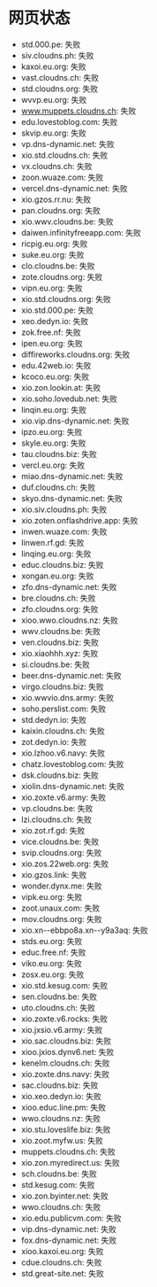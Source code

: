 # 网页状态
- std.000.pe: 失败
- siv.cloudns.ph: 失败
- kaxoi.eu.org: 失败
- vast.cloudns.ch: 失败
- std.cloudns.org: 失败
- wvvp.eu.org: 失败
- www.muppets.cloudns.ch: 失败
- edu.lovestoblog.com: 失败
- skvip.eu.org: 失败
- vp.dns-dynamic.net: 失败
- xio.std.cloudns.ch: 失败
- vx.cloudns.ch: 失败
- zoon.wuaze.com: 失败
- vercel.dns-dynamic.net: 失败
- xio.gzos.rr.nu: 失败
- pan.cloudns.org: 失败
- xio.wwv.cloudns.be: 失败
- daiwen.infinityfreeapp.com: 失败
- ricpig.eu.org: 失败
- suke.eu.org: 失败
- clo.cloudns.be: 失败
- zote.cloudns.org: 失败
- vipn.eu.org: 失败
- xio.std.cloudns.org: 失败
- xio.std.000.pe: 失败
- xeo.dedyn.io: 失败
- zok.free.nf: 失败
- ipen.eu.org: 失败
- diffireworks.cloudns.org: 失败
- edu.42web.io: 失败
- kcoco.eu.org: 失败
- xio.zon.lookin.at: 失败
- xio.soho.lovedub.net: 失败
- linqin.eu.org: 失败
- xio.vip.dns-dynamic.net: 失败
- ipzo.eu.org: 失败
- skyle.eu.org: 失败
- tau.cloudns.biz: 失败
- vercl.eu.org: 失败
- miao.dns-dynamic.net: 失败
- duf.cloudns.ch: 失败
- skyo.dns-dynamic.net: 失败
- xio.siv.cloudns.ph: 失败
- xio.zoten.onflashdrive.app: 失败
- inwen.wuaze.com: 失败
- linwen.rf.gd: 失败
- linqing.eu.org: 失败
- educ.cloudns.biz: 失败
- xongan.eu.org: 失败
- zfo.dns-dynamic.net: 失败
- bre.cloudns.ch: 失败
- zfo.cloudns.org: 失败
- xioo.wwo.cloudns.nz: 失败
- wwv.cloudns.be: 失败
- ven.cloudns.biz: 失败
- xio.xiaohhh.xyz: 失败
- si.cloudns.be: 失败
- beer.dns-dynamic.net: 失败
- virgo.cloudns.biz: 失败
- xio.wwvio.dns.army: 失败
- soho.perslist.com: 失败
- std.dedyn.io: 失败
- kaixin.cloudns.ch: 失败
- zot.dedyn.io: 失败
- xio.lzhoo.v6.navy: 失败
- chatz.lovestoblog.com: 失败
- dsk.cloudns.biz: 失败
- xiolin.dns-dynamic.net: 失败
- xio.zoxte.v6.army: 失败
- vp.cloudns.be: 失败
- lzi.cloudns.ch: 失败
- xio.zot.rf.gd: 失败
- vice.cloudns.be: 失败
- svip.cloudns.org: 失败
- xio.zos.22web.org: 失败
- xio.gzos.link: 失败
- wonder.dynx.me: 失败
- vipk.eu.org: 失败
- zoot.unaux.com: 失败
- mov.cloudns.org: 失败
- xio.xn--ebbpo8a.xn--y9a3aq: 失败
- stds.eu.org: 失败
- educ.free.nf: 失败
- viko.eu.org: 失败
- zosx.eu.org: 失败
- xio.std.kesug.com: 失败
- sen.cloudns.be: 失败
- uto.cloudns.ch: 失败
- xio.zoxte.v6.rocks: 失败
- xio.jxsio.v6.army: 失败
- xio.sac.cloudns.biz: 失败
- xioo.jxios.dynv6.net: 失败
- kenelm.cloudns.ch: 失败
- xio.zoxte.dns.navy: 失败
- sac.cloudns.biz: 失败
- xio.xeo.dedyn.io: 失败
- xioo.educ.line.pm: 失败
- wwo.cloudns.nz: 失败
- xio.stu.loveslife.biz: 失败
- xio.zoot.myfw.us: 失败
- muppets.cloudns.ch: 失败
- xio.zon.myredirect.us: 失败
- sch.cloudns.be: 失败
- std.kesug.com: 失败
- xio.zon.byinter.net: 失败
- wwo.cloudns.ch: 失败
- xio.edu.publicvm.com: 失败
- vip.dns-dynamic.net: 失败
- fox.dns-dynamic.net: 失败
- xioo.kaxoi.eu.org: 失败
- cdue.cloudns.ch: 失败
- std.great-site.net: 失败
